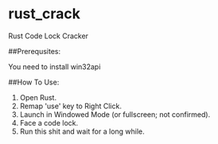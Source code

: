 # rust_crack
Rust Code Lock Cracker

##Prerequsites:

You need to install win32api

##How To Use:

1. Open Rust.
2. Remap 'use' key to Right Click.
3. Launch in Windowed Mode (or fullscreen; not confirmed).
4. Face a code lock.
5. Run this shit and wait for a long while.
